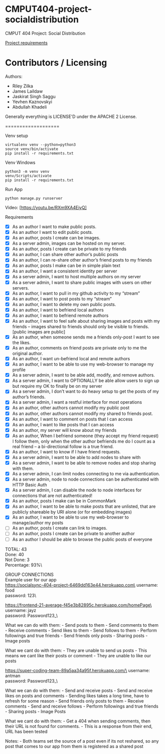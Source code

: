 CMPUT404-project-socialdistribution
===================================

CMPUT 404 Project: Social Distribution

[Project requirements](https://github.com/uofa-cmput404/project-socialdistribution/blob/master/project.org) 

Contributors / Licensing
========================

Authors:
    
* Riley Zilka
* James Laildaw
* Jaskirat Singh Saggu
* Yevhen Kaznovskyi
* Abdullah Khadeli

Generally everything is LICENSE'D under the APACHE 2 License.


===================

Venv setup
```
virtualenv venv --python=python3
source venv/bin/activate
pip install -r requirements.txt
```

Venv Windows
```
python3 -m venv venv
venv/Scripts/activate
pip install -r requirements.txt
```

Run App
```
python manage.py runserver
```

Video:
[https://youtu.be/RXm9XA4EiyQ]

Requirements
- [x] As an author I want to make public posts.
- [x] As an author I want to edit public posts.
- [x] As an author, posts I create can be images.
- [x] As a server admin, images can be hosted on my server.
- [x] As an author, posts I create can be private to my friends
- [x] As an author, I can share other author’s public posts
- [x] As an author, I can re-share other author’s friend posts to my friends
- [x] As an author, posts I make can be in simple plain text
- [x] As an author, I want a consistent identity per server
- [x] As a server admin, I want to host multiple authors on my server
- [x] As a server admin, I want to share public images with users on other servers.
- [x] As an author, I want to pull in my github activity to my “stream”
- [x] As an author, I want to post posts to my “stream”
- [x] As an author, I want to delete my own public posts.
- [x] As an author, I want to befriend local authors
- [x] As an author, I want to befriend remote authors
- [x] As an author, I want to feel safe about sharing images and posts with my friends – images shared to friends should only be visible to friends. [public images are public]
- [x] As an author, when someone sends me a friends only-post I want to see the likes.
- [x] As an author, comments on friend posts are private only to me the original author.
- [x] As an author, I want un-befriend local and remote authors
- [x] As an author, I want to be able to use my web-browser to manage my profile
- [x] As a server admin, I want to be able add, modify, and remove authors.
- [x] As a server admin, I want to OPTIONALLY be able allow users to sign up but require my OK to finally be on my server
- [x] As a server admin, I don’t want to do heavy setup to get the posts of my author’s friends.
- [x] As a server admin, I want a restful interface for most operations
- [x] As an author, other authors cannot modify my public post
- [x] As an author, other authors cannot modify my shared to friends post.
- [x] As an author, I want to comment on posts that I can access
- [x] As an author, I want to like posts that I can access
- [x] As an author, my server will know about my friends
- [x] As an author, When I befriend someone (they accept my friend request) I follow them, only when the other author befriends me do I count as a real friend – a bi-directional follow is a true friend.
- [x] As an author, I want to know if I have friend requests.
- [x] As a server admin, I want to be able to add nodes to share with
- [x] As a server admin, I want to be able to remove nodes and stop sharing with them.
- [x] As a server admin, I can limit nodes connecting to me via authentication.
- [x] As a server admin, node to node connections can be authenticated with HTTP Basic Auth
- [x] As a server admin, I can disable the node to node interfaces for connections that are not authenticated!
- [x] As an author, posts I make can be in CommonMark
- [x] As an author, I want to be able to make posts that are unlisted, that are publicly shareable by URI alone (or for embedding images)
- [x] As an author, I want to be able to use my web-browser to manage/author my posts
- [ ] As an author, posts I create can link to images.
- [ ] As an author, posts I create can be private to another author
- [ ] As an author I should be able to browse the public posts of everyone

TOTAL: 43\
Done: 40\
Not Done: 3\
Percentage: 93%\

GROUP CONNECTIONS \
Example user for our app\
https://socialsync-404-project-6469dd163e44.herokuapp.com\
username: food\
password: 123\


https://frontend-21-average-f45e3b82895c.herokuapp.com/homePage\
username: jayz\
password: Password123_\

What we can do with them:
	- Send posts to them
	- Send comments to them
	- Receive comments
	- Send likes to them
	- Send follows to them
	- Perform followings and true friends
	- Send friends only posts
	- Sharing posts
	- Image posts

What we cant do with them:
	- They are unable to send us posts
		- This means we cant like their posts or comment
	- They are unable to like our posts

https://super-coding-team-89a5aa34a95f.herokuapp.com/\
username: antman\
password: Password123_\

What we can do with them:
	- Send and receive posts
	- Send and receive likes on posts and comments
	- Sending likes takes a long time, have to refresh for some reason
	- Send friends only posts to them
	- Receive comments
	- Send and receive follows
	- Perform followings and true friends
	- Sharing posts
	- Image Posts

What we cant do with them:
	- Get a 404 when sending comments, then their URL is not found for comments.
		- This is a response from their end, URL has been tested


Notes:
	- Both teams set the source of a post even if its not reshared, so any post that comes to our app from them is registered as a shared post
